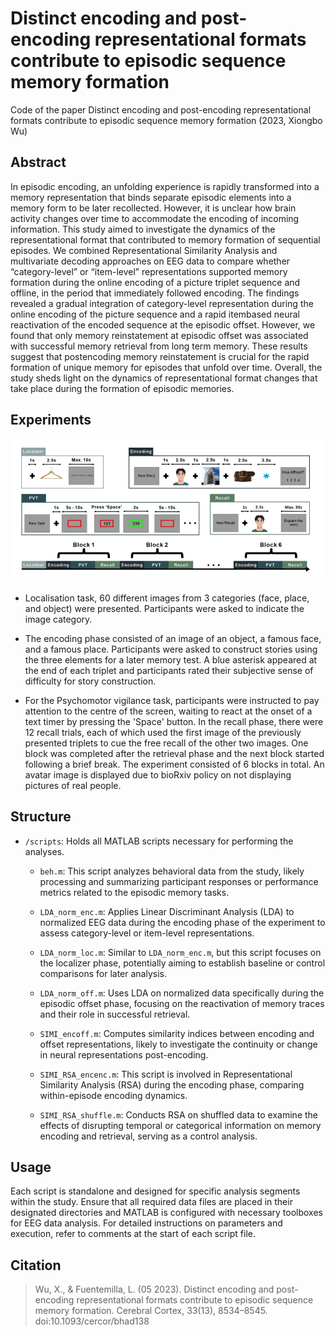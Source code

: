 # Distinct encoding and post-encoding representational formats contribute to episodic sequence memory formation
Code of the paper Distinct encoding and post-encoding representational formats contribute to episodic sequence memory formation (2023, Xiongbo Wu)

## Abstract

In episodic encoding, an unfolding experience is rapidly transformed into a memory
representation that binds separate episodic elements into a memory form to be later
recollected. However, it is unclear how brain activity changes over time to
accommodate the encoding of incoming information. This study aimed to investigate
the dynamics of the representational format that contributed to memory formation of
sequential episodes. We combined Representational Similarity Analysis and
multivariate decoding approaches on EEG data to compare whether “category-level”
or “item-level” representations supported memory formation during the online
encoding of a picture triplet sequence and offline, in the period that immediately
followed encoding. The findings revealed a gradual integration of category-level
representation during the online encoding of the picture sequence and a rapid itembased neural reactivation of the encoded sequence at the episodic offset. However,
we found that only memory reinstatement at episodic offset was associated with
successful memory retrieval from long term memory. These results suggest that postencoding memory reinstatement is crucial for the rapid formation of unique memory
for episodes that unfold over time. Overall, the study sheds light on the dynamics of
representational format changes that take place during the formation of episodic
memories.

## Experiments

![Figure1](./docs/figure1.png)

- Localisation task, 60 different images from 3
categories (face, place, and object) were presented. Participants were asked to indicate
the image category.

- The encoding phase consisted of an image of an object, a famous
face, and a famous place. Participants were asked to construct stories using the three
elements for a later memory test. A blue asterisk appeared at the end of each triplet and
participants rated their subjective sense of difficulty for story construction.

- For the Psychomotor vigilance task, participants were instructed to pay attention to the centre of
the screen, waiting to react at the onset of a text timer by pressing the 'Space' button. In
the recall phase, there were 12 recall trials, each of which used the first image of the
previously presented triplets to cue the free recall of the other two images. One block was
completed after the retrieval phase and the next block started following a brief break. The
experiment consisted of 6 blocks in total. An avatar image is displayed due to bioRxiv
policy on not displaying pictures of real people.

## Structure

- `/scripts`: Holds all MATLAB scripts necessary for performing the analyses.
  
  - `beh.m`: This script analyzes behavioral data from the study, likely processing and summarizing participant responses or performance metrics related to the episodic memory tasks.
  
  - `LDA_norm_enc.m`: Applies Linear Discriminant Analysis (LDA) to normalized EEG data during the encoding phase of the experiment to assess category-level or item-level representations.
  
  - `LDA_norm_loc.m`: Similar to `LDA_norm_enc.m`, but this script focuses on the localizer phase, potentially aiming to establish baseline or control comparisons for later analysis.
  
  - `LDA_norm_off.m`: Uses LDA on normalized data specifically during the episodic offset phase, focusing on the reactivation of memory traces and their role in successful retrieval.
  
  - `SIMI_encoff.m`: Computes similarity indices between encoding and offset representations, likely to investigate the continuity or change in neural representations post-encoding.
  
  - `SIMI_RSA_encenc.m`: This script is involved in Representational Similarity Analysis (RSA) during the encoding phase, comparing within-episode encoding dynamics.
  
  - `SIMI_RSA_shuffle.m`: Conducts RSA on shuffled data to examine the effects of disrupting temporal or categorical information on memory encoding and retrieval, serving as a control analysis.

## Usage

Each script is standalone and designed for specific analysis segments within the study. Ensure that all required data files are placed in their designated directories and MATLAB is configured with necessary toolboxes for EEG data analysis. For detailed instructions on parameters and execution, refer to comments at the start of each script file.

## Citation

> Wu, X., & Fuentemilla, L. (05 2023). Distinct encoding and post-encoding representational formats contribute to episodic sequence memory formation. Cerebral Cortex, 33(13), 8534–8545. doi:10.1093/cercor/bhad138
